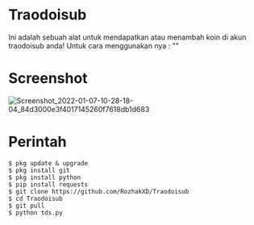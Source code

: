 # Traodoisub
Ini adalah sebuah alat untuk mendapatkan atau menambah koin di akun traodoisub anda!
Untuk cara menggunakan nya : "[](https://youtube.com/rozhakid)"

# Screenshot
![Screenshot_2022-01-07-10-28-18-04_84d3000e3f4017145260f7618db1d683](https://user-images.githubusercontent.com/65714340/150501410-22c9686d-196c-4f0c-b8b5-d23e03f4d085.png)

# Perintah
    $ pkg update & upgrade
    $ pkg install git
    $ pkg install python
    $ pip install requests
    $ git clone https://github.com/RozhakXD/Traodoisub
    $ cd Traodoisub
    $ git pull
    $ python tds.py
